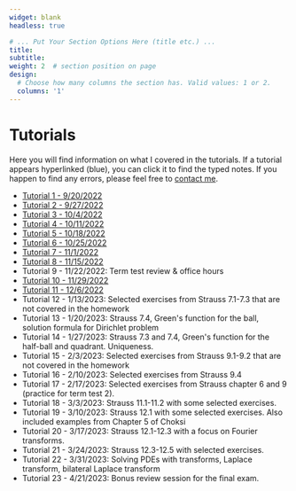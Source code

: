 ```yaml
---
widget: blank
headless: true

# ... Put Your Section Options Here (title etc.) ...
title: 
subtitle:
weight: 2  # section position on page
design:
  # Choose how many columns the section has. Valid values: 1 or 2.
  columns: '1'
---
```

# Tutorials
Here you will find information on what I covered in the tutorials. If a tutorial appears hyperlinked (blue), you can click it to find the typed notes. If you happen to find any errors, please feel free to [contact me](https://davidknapik.com/#contact). 

- [Tutorial 1 - 9/20/2022](https://github.com/Dknapik/website-academic/blob/master/content/MAT351/351TUT_SEP20.pdf)
- [Tutorial 2 - 9/27/2022](https://github.com/Dknapik/website-academic/blob/master/content/MAT351/351TUT_SEP27.pdf)
- [Tutorial 3 - 10/4/2022](https://github.com/Dknapik/website-academic/blob/master/content/MAT351/351TUT_OCT4.pdf)
- [Tutorial 4 - 10/11/2022](https://github.com/Dknapik/website-academic/blob/master/content/MAT351/351TUT_OCT11.pdf)
- [Tutorial 5 - 10/18/2022](https://github.com/Dknapik/website-academic/blob/master/content/MAT351/351TUT_OCT18.pdf)
- [Tutorial 6 - 10/25/2022](https://github.com/Dknapik/website-academic/blob/master/content/MAT351/351TUT_OCT25.pdf)
- [Tutorial 7 - 11/1/2022](https://github.com/Dknapik/website-academic/blob/master/content/MAT351/351TUT_NOV1.pdf)
- [Tutorial 8 - 11/15/2022](https://github.com/Dknapik/website-academic/blob/master/content/MAT351/351TUT_NOV15.pdf)
- Tutorial 9 - 11/22/2022: Term test review & office hours
- [Tutorial 10 - 11/29/2022](https://github.com/Dknapik/website-academic/blob/master/content/MAT351/351TUT_NOV29.pdf)
- [Tutorial 11 - 12/6/2022](https://github.com/Dknapik/website-academic/blob/master/content/MAT351/351TUT_DEC6.pdf)
- Tutorial 12 - 1/13/2023: Selected exercises from Strauss 7.1-7.3 that are not covered in the homework
- Tutorial 13 - 1/20/2023: Strauss 7.4, Green's function for the ball, solution formula for Dirichlet problem
- Tutorial 14 - 1/27/2023: Strauss 7.3 and 7.4, Green's function for the half-ball and quadrant. Uniqueness.
- Tutorial 15 - 2/3/2023: Selected exercises from Strauss 9.1-9.2 that are not covered in the homework
- Tutorial 16 - 2/10/2023: Selected exercises from Strauss 9.4
- Tutorial 17 - 2/17/2023: Selected exercises from Strauss chapter 6 and 9 (practice for term test 2).
- Tutorial 18 - 3/3/2023: Strauss 11.1-11.2 with some selected exercises.
- Tutorial 19 - 3/10/2023: Strauss 12.1 with some selected exercises. Also included examples from Chapter 5 of Choksi
- Tutorial 20 - 3/17/2023: Strauss 12.1-12.3 with a focus on Fourier transforms.
- Tutorial 21 - 3/24/2023: Strauss 12.3-12.5 with selected exercises.
- Tutorial 22 - 3/31/2023: Solving PDEs with transforms, Laplace transform, bilateral Laplace transform
- Tutorial 23 - 4/21/2023: Bonus review session for the final exam.
